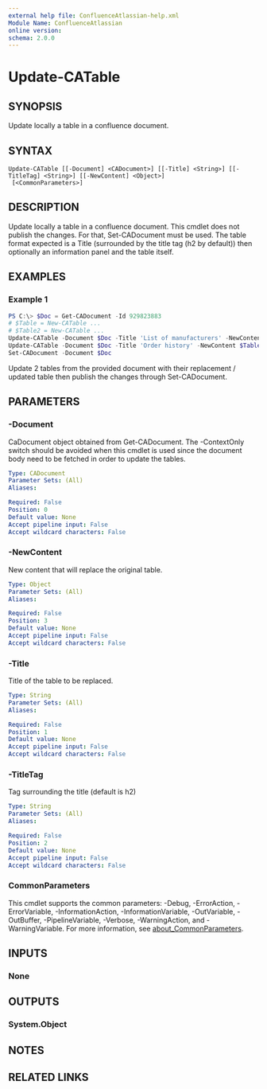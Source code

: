 ```yaml
---
external help file: ConfluenceAtlassian-help.xml
Module Name: ConfluenceAtlassian
online version:
schema: 2.0.0
---
```


# Update-CATable

## SYNOPSIS
Update locally a table in a confluence document.

## SYNTAX

```
Update-CATable [[-Document] <CADocument>] [[-Title] <String>] [[-TitleTag] <String>] [[-NewContent] <Object>]
 [<CommonParameters>]
```

## DESCRIPTION
Update locally a table in a confluence document. This cmdlet does not publish the changes. For that, Set-CADocument must be used. The table format expected is a Title (surrounded by the title tag (h2 by default)) then optionally an information panel and the table itself. 

## EXAMPLES

### Example 1
```powershell
PS C:\> $Doc = Get-CADocument -Id 929823883  
# $Table = New-CATable ...
# $Table2 = New-CATable ...
Update-CATable -Document $Doc -Title 'List of manufacturers' -NewContent $Table
Update-CATable -Document $Doc -Title 'Order history' -NewContent $Table2
Set-CADocument -Document $Doc
```

Update 2 tables from the provided document with their replacement / updated table then publish the changes through Set-CADocument.

## PARAMETERS

### -Document
CaDocument object obtained from Get-CADocument. The -ContextOnly switch should be avoided when this cmdlet is used since the document body need to be fetched in order to update the tables.

```yaml
Type: CADocument
Parameter Sets: (All)
Aliases:

Required: False
Position: 0
Default value: None
Accept pipeline input: False
Accept wildcard characters: False
```

### -NewContent
New content that will replace the original table.

```yaml
Type: Object
Parameter Sets: (All)
Aliases:

Required: False
Position: 3
Default value: None
Accept pipeline input: False
Accept wildcard characters: False
```

### -Title
Title of the table to be replaced.

```yaml
Type: String
Parameter Sets: (All)
Aliases:

Required: False
Position: 1
Default value: None
Accept pipeline input: False
Accept wildcard characters: False
```

### -TitleTag
Tag surrounding the title (default is h2)

```yaml
Type: String
Parameter Sets: (All)
Aliases:

Required: False
Position: 2
Default value: None
Accept pipeline input: False
Accept wildcard characters: False
```

### CommonParameters
This cmdlet supports the common parameters: -Debug, -ErrorAction, -ErrorVariable, -InformationAction, -InformationVariable, -OutVariable, -OutBuffer, -PipelineVariable, -Verbose, -WarningAction, and -WarningVariable. For more information, see [about_CommonParameters](http://go.microsoft.com/fwlink/?LinkID=113216).

## INPUTS

### None

## OUTPUTS

### System.Object
## NOTES

## RELATED LINKS
